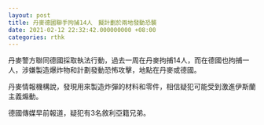 ```yaml
---
layout: post
title: 丹麥德國聯手拘捕14人　擬計劃於兩地發動恐襲
date: 2021-02-12 22:32:42.000000000 +08:00
categories: rthk
---
```


丹麥警方聯同德國採取執法行動，過去一周在丹麥拘捕14人，而在德國也拘捕一人，涉嫌製造爆炸物和計劃發動恐怖攻擊，地點在丹麥或德國。

丹麥情報機構說，發現用來製造炸彈的材料和零件，相信疑犯可能受到激進伊斯蘭主義煽動。

德國傳媒早前報道，疑犯有3名敘利亞籍兄弟。
